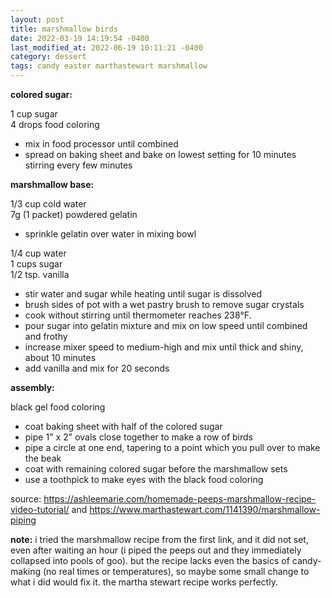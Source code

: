 ```yaml
---
layout: post
title: marshmallow birds
date: 2022-03-19 14:19:54 -0400
last_modified_at: 2022-06-19 10:11:21 -0400
category: dessert
tags: candy easter marthastewart marshmallow
---
```


**colored sugar:**

1 cup sugar  
4 drops food coloring  
* mix in food processor until combined
* spread on baking sheet and bake on lowest setting for 10 minutes stirring
  every few minutes

**marshmallow base:**

1/3 cup cold water  
7g (1 packet) powdered gelatin  
* sprinkle gelatin over water in mixing bowl

1/4 cup water  
1 cups sugar  
1/2 tsp. vanilla  
* stir water and sugar while heating until sugar is dissolved
* brush sides of pot with a wet pastry brush to remove sugar crystals
* cook without stirring until thermometer reaches 238°F.
* pour sugar into gelatin mixture and mix on low speed until combined and frothy
* increase mixer speed to medium-high and mix until thick and shiny, about 10 minutes
* add vanilla and mix for 20 seconds

**assembly:**

black gel food coloring  

* coat baking sheet with half of the colored sugar
* pipe 1" x 2" ovals close together to make a row of birds
* pipe a circle at one end, tapering to a point which you pull over to make the
  beak
* coat with remaining colored sugar before the marshmallow sets
* use a toothpick to make eyes with the black food coloring

source: <https://ashleemarie.com/homemade-peeps-marshmallow-recipe-video-tutorial/>
and <https://www.marthastewart.com/1141390/marshmallow-piping>

**note:** i tried the marshmallow recipe from the first link, and it did not set,
even after waiting an hour (i piped the peeps out and they immediately collapsed
into pools of goo). but the recipe lacks even the basics of candy-making (no real
times or temperatures), so maybe some small change to what i did would fix it. the
martha stewart recipe works perfectly.
